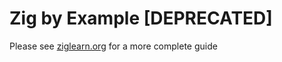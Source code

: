 # Zig by Example [DEPRECATED]

Please see [ziglearn.org](https://ziglearn.org) for a more complete guide